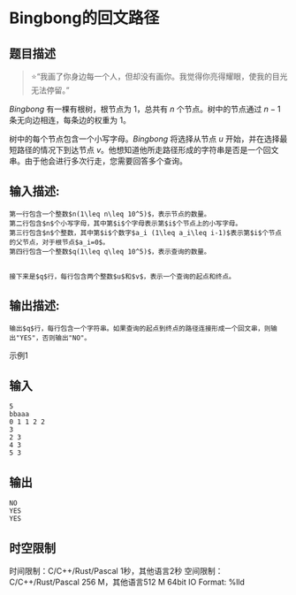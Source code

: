 # Bingbong的回文路径

## 题目描述

> ⭐“我画了你身边每一个人，但却没有画你。我觉得你亮得耀眼，使我的目光无法停留。”

$Bingbong$ 有一棵有根树，根节点为 $1$，总共有 $n$ 个节点。树中的节点通过 $n-1$ 条无向边相连，每条边的权重为 $1$。 

树中的每个节点包含一个小写字母。$Bingbong$ 将选择从节点 $u$ 开始，并在选择最短路径的情况下到达节点 $v$。他想知道他所走路径形成的字符串是否是一个回文串。由于他会进行多次行走，您需要回答多个查询。

## 输入描述:
    
    
    第一行包含一个整数$n(1\leq n\leq 10^5)$，表示节点的数量。  
    第二行包含$n$个小写字母，其中第$i$个字母表示第$i$个节点上的小写字母。  
    第三行包含$n$个整数，其中第$i$个数字$a_i (1\leq a_i\leq i-1)$表示第$i$个节点的父节点，对于根节点$a_i=0$。  
    第四行包含一个整数$q(1\leq q\leq 10^5)$，表示查询的数量。  
    
    
    接下来是$q$行，每行包含两个整数$u$和$v$，表示一个查询的起点和终点。
    
      
    

## 输出描述:
    
    
    输出$q$行，每行包含一个字符串。如果查询的起点到终点的路径连接形成一个回文串，则输出"YES"，否则输出"NO"。

示例1 

## 输入
    
    
    5
    bbaaa
    0 1 1 2 2
    3
    2 3
    4 3
    5 3

## 输出
    
    
    NO
    YES
    YES


## 时空限制

时间限制：C/C++/Rust/Pascal 1秒，其他语言2秒
空间限制：C/C++/Rust/Pascal 256 M，其他语言512 M
64bit IO Format: %lld